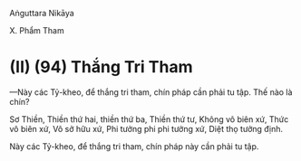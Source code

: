 Aṅguttara Nikāya

X. Phẩm Tham

# (II) (94) Thắng Tri Tham

—Này các Tỷ-kheo, để thắng tri tham, chín pháp cần phải tu tập. Thế nào là chín?

Sơ Thiền, Thiền thứ hai, thiền thứ ba, Thiền thứ tư, Không vô biên xứ, Thức vô biên xứ, Vô sở hữu xứ, Phi tưởng phi phi tưởng xứ, Diệt thọ tưởng định.

Này các Tỷ-kheo, để thắng tri tham, chín pháp này cần phải tu tập.

